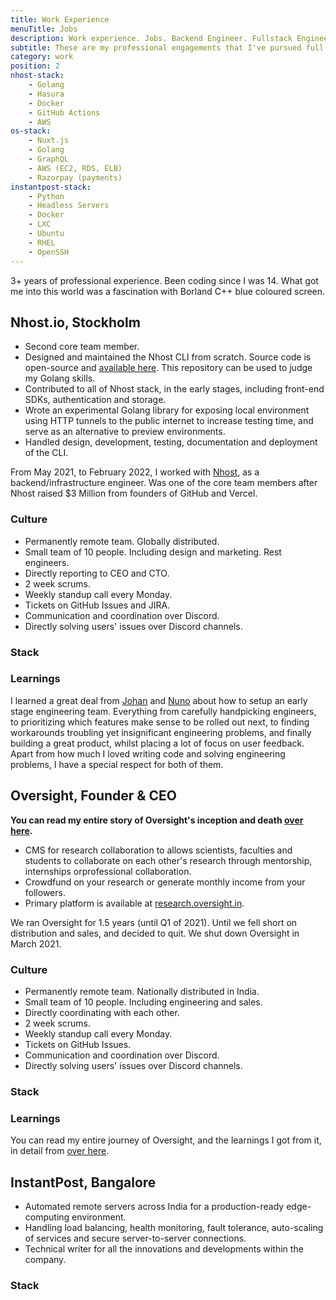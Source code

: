 ```yaml
---
title: Work Experience
menuTitle: Jobs
description: Work experience. Jobs. Backend Engineer. Fullstack Engineer. Golang Engineer. Golang, GraphQL & NuxtJS.
subtitle: These are my professional engagements that I've pursued full-time.
category: work
position: 2
nhost-stack:
    - Golang 
    - Hasura
    - Docker
    - GitHub Actions 
    - AWS 
os-stack:
    - Nuxt.js
    - Golang
    - GraphQL
    - AWS (EC2, RDS, ELB)
    - Razorpay (payments)
instantpost-stack:
    - Python
    - Headless Servers
    - Docker
    - LXC
    - Ubuntu
    - RHEL
    - OpenSSH
---
```


<alert type="success">
3+ years of professional experience. Been coding since I was 14. What got me into this world was a fascination with Borland C++ blue coloured screen.
</alert>

## Nhost.io, Stockholm

- Second core team member.
- Designed and maintained the Nhost CLI from scratch. Source code is open-source and [available here](https://github.com/nhost/cli). This repository can be used to judge my Golang skills.
- Contributed to all of Nhost stack, in the early stages, including front-end SDKs, authentication and storage.
- Wrote an experimental Golang library for exposing local environment using HTTP tunnels to the public internet to increase testing time, and serve as an alternative to preview environments.
- Handled design, development, testing, documentation and deployment of the CLI.

<alert type="info">

From May 2021, to February 2022, I worked with [Nhost](https://nhost.io/), as a backend/infrastructure engineer. Was one of the core team members after Nhost raised $3 Million from founders of GitHub and Vercel.

</alert>

### Culture

- Permanently remote team. Globally distributed.
- Small team of 10 people. Including design and marketing. Rest engineers.
- Directly reporting to CEO and CTO.
- 2 week scrums.
- Weekly standup call every Monday.
- Tickets on GitHub Issues and JIRA.
- Communication and coordination over Discord. 
- Directly solving users' issues over Discord channels.
### Stack

<list :items="nhost-stack"></list>

### Learnings

I learned a great deal from [Johan](https://twitter.com/elitasson/) and [Nuno](https://twitter.com/nunopato) about how to setup an early stage engineering team. Everything from carefully handpicking engineers, to prioritizing which features make sense to be rolled out next, to finding workarounds troubling yet insignificant engineering problems, and finally building a great product, whilst placing a lot of focus on user feedback. Apart from how much I loved writing code and solving engineering problems, I have a special respect for both of them.
## Oversight, Founder & CEO

<b>

You can read my entire story of Oversight's inception and death [over here](/oversight).

</b>

- CMS for research collaboration to allows scientists, faculties and students to collaborate on each other's research through mentorship, internships orprofessional collaboration.
- Crowdfund on your research or generate monthly income from your followers.
- Primary platform is available at [research.oversight.in](https://research.oversight.in).

<alert type="info">

We ran Oversight for 1.5 years (until Q1 of 2021). Until we fell short on distribution and sales, and decided to quit. We shut down Oversight in March 2021.

</alert>

### Culture

- Permanently remote team. Nationally distributed in India.
- Small team of 10 people. Including engineering and sales.
- Directly coordinating with each other.
- 2 week scrums.
- Weekly standup call every Monday.
- Tickets on GitHub Issues.
- Communication and coordination over Discord. 
- Directly solving users' issues over Discord channels.

### Stack

<list :items="os-stack"></list>

### Learnings

You can read my entire journey of Oversight, and the learnings I got from it, in detail from [over here](/oversight).
## InstantPost, Bangalore

- Automated remote servers across India for a production-ready edge-computing environment. 
- Handling load balancing, health monitoring, fault tolerance, auto-scaling of services and secure server-to-server connections.
- Technical writer for all the innovations and developments within the company.

### Stack

<list :items="instantpost-stack"></list>

